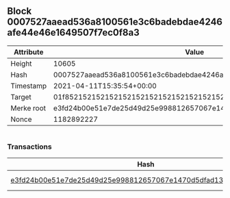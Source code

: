 ## Block 0007527aaead536a8100561e3c6badebdae4246afe44e46e1649507f7ec0f8a3

Attribute | Value
--- | ---
Height | 10605
Hash | 0007527aaead536a8100561e3c6badebdae4246afe44e46e1649507f7ec0f8a3
Timestamp | 2021-04-11T15:35:54+00:00
Target | 01f8521521521521521521521521521521521521521521521521521521521521
Merke root | e3fd24b00e51e7de25d49d25e998812657067e1470d5dfad13be65e2dcd4bf22
Nonce | 1182892227

```

```

### Transactions

Hash | Amount
--- | ---
[e3fd24b00e51e7de25d49d25e998812657067e1470d5dfad13be65e2dcd4bf22](e3fd24b00e51e7de25d49d25e998812657067e1470d5dfad13be65e2dcd4bf22.md) | 10.00000000 SKEPTI 
